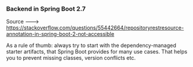 ### Backend in Spring Boot 2.7

Source ---> https://stackoverflow.com/questions/55442664/repositoryrestresource-annotation-in-spring-boot-2-not-accessible

As a rule of thumb: always try to start with the dependency-managed starter artifacts, that Spring Boot provides for many use cases. That helps you to prevent missing classes, version conflicts etc. 

